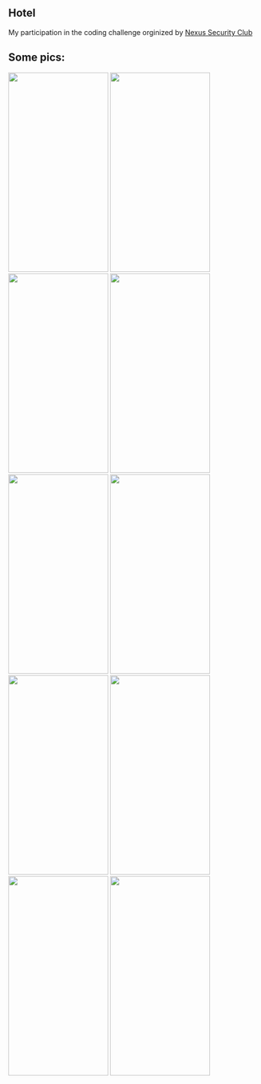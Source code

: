 <h2>Hotel</h2>
My participation in the coding challenge orginized by <a href src="https://linktr.ee/nexus.estin">Nexus Security Club</a>
<h2>Some pics:</h2>
<img src="https://github.com/Meriem453/Hotel_App_Challenge/assets/75329424/12dad46d-35a9-48c9-9232-c9720a2b8f11" height=400 width=200>
<img src="https://github.com/Meriem453/Hotel_App_Challenge/assets/75329424/1b23cab6-55ce-4ceb-9fae-cf6e5125552a" height=400 width=200>
<img src="https://github.com/Meriem453/Hotel_App_Challenge/assets/75329424/7a135e3f-b5bd-417e-bb22-f43808c5c832" height=400 width=200>
<img src="https://github.com/Meriem453/Hotel_App_Challenge/assets/75329424/77bf062a-5a5e-4292-8c00-8b748be41d55" height=400 width=200>
<img src="https://github.com/Meriem453/Hotel_App_Challenge/assets/75329424/e2b6f5a8-0e22-436f-9957-9d46fb7aed31" height=400 width=200>
<img src="https://github.com/Meriem453/Hotel_App_Challenge/assets/75329424/1313fa6d-5dfd-4b8a-aa6f-bb12b81d2397" height=400 width=200>
<img src="https://github.com/Meriem453/Hotel_App_Challenge/assets/75329424/d91c5935-5608-4dde-bfb9-a122751c1a1b" height=400 width=200>
<img src="https://github.com/Meriem453/Hotel_App_Challenge/assets/75329424/291846c2-eaae-461f-aba7-a36a2d693a3c" height=400 width=200>
<img src="https://github.com/Meriem453/Hotel_App_Challenge/assets/75329424/cd0a50b0-6f5b-44a0-a1e9-0ded62800ee7" height=400 width=200>
<img src="https://github.com/Meriem453/Hotel_App_Challenge/assets/75329424/75baf6ff-39e7-43e2-8d08-3176fc7b9cf1" height=400 width=200>




